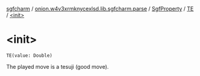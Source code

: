 [sgfcharm](../../../index.md) / [onion.w4v3xrmknycexlsd.lib.sgfcharm.parse](../../index.md) / [SgfProperty](../index.md) / [TE](index.md) / [&lt;init&gt;](./-init-.md)

# &lt;init&gt;

`TE(value: Double)`

The played move is a tesuji (good move).

